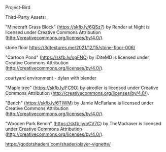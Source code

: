 Project-Bird 

Third-Party Assets:

"Minecraft Grass Block" (https://skfb.ly/6QSz7) by Render at Night is licensed under Creative Commons Attribution (http://creativecommons.org/licenses/by/4.0/).

stone floor https://3dtextures.me/2021/12/15/stone-floor-006/

"Cartoon Pond" (https://skfb.ly/opFNC) by iDiteMD is licensed under Creative Commons Attribution (http://creativecommons.org/licenses/by/4.0/).

courtyard environment - dylan with blender

"Maple tree" (https://skfb.ly/FC9O) by atrodler is licensed under Creative Commons Attribution (http://creativecommons.org/licenses/by/4.0/).

"Bench" (https://skfb.ly/6TIWM) by Jamie McFarlane is licensed under Creative Commons Attribution (http://creativecommons.org/licenses/by/4.0/).

"Wooden Park Bench" (https://skfb.ly/oCV7C) by TheMadraver is licensed under Creative Commons Attribution (http://creativecommons.org/licenses/by/4.0/).

https://godotshaders.com/shader/player-vignette/
